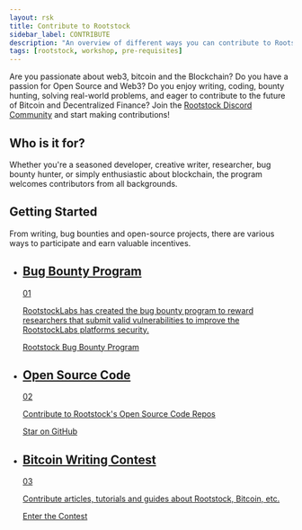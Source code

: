 ```yaml
---
layout: rsk
title: Contribute to Rootstock
sidebar_label: CONTRIBUTE
description: "An overview of different ways you can contribute to Rootstock."
tags: [rootstock, workshop, pre-requisites]
---
```


Are you passionate about web3, bitcoin and the Blockchain? Do you have a passion for Open Source and Web3? Do you enjoy writing, coding, bounty hunting, solving real-world problems, and eager to contribute to the future of Bitcoin and Decentralized Finance? Join the [Rootstock Discord Community](https://rootstock.io/discord) and start making contributions!

## Who is it for?

Whether you're a seasoned developer, creative writer, researcher, bug bounty hunter, or simply enthusiastic about blockchain, the program welcomes contributors from all backgrounds.

## Getting Started

From writing, bug bounties and open-source projects, there are various ways to participate and earn valuable incentives. 

<div class="features-list">
    <ul id="card-list" class="row">
    <li class="col-xl-6 col-md-6">
        <div class="feature-card">
        <div class="content two-line-title-content"><a href="https://hackerone.com/rootstocklabs">
            <div class="content-container">
            <div class="card-title"><h2 class="zg-text-bg bg-pink">Bug Bounty Program</h2><span class="zg-label ml-1 bg-pink">01</span></div>
                <p class="card-desc">RootstockLabs has created the bug bounty program to reward researchers that submit valid vulnerabilities to improve the RootstockLabs platforms security.</p>
            </div>
            </a><div class="btn-container"><a href="https://hackerone.com/rootstocklabs">
                </a>
                <a class="green" href="https://hackerone.com/rootstocklabs">Rootstock Bug Bounty Program</a>
            </div>
            </div>
        </div>
        </li>
    <li class="col-xl-6 col-md-6">
        <div class="feature-card">
        <div class="content"><a href="https://github.com/rsksmart">
            <div class="content-container">
               <div class="card-title"><h2 class="zg-text-bg">Open Source Code</h2><span class="zg-label ml-1">02</span></div> 
                <p class="card-desc">Contribute to Rootstock's Open Source Code Repos</p>
            </div>
            </a><div class="btn-container "><a href="https://github.com/rsksmart">
                </a>
                <a class="green" href="https://github.com/rsksmart">Star on GitHub</a>
            </div>
            </div>
        </div>
        </li>
    <li class="col-xl-6 col-md-6">
        <div class="feature-card">
            <div class="content"><a href="/contribute/writing-contests/">
            <div class="content-container">
              <div class="card-title"><h2 class="zg-text-bg bg-yellow">Bitcoin Writing Contest</h2><span class="zg-label ml-1 bg-yellow">03</span></div> 
                <p class="card-desc">Contribute articles, tutorials and guides about Rootstock, Bitcoin, etc.</p>
            </div>
            </a><div class="btn-container"><a href="/contribute/writing-contests/">
                </a>
                <a class="green" href="https://www.contests.hackernoon.com/bitcoin-writing-contest">Enter the Contest</a>
            </div>
            </div>
        </div>
        </li>
    </ul>
</div>
